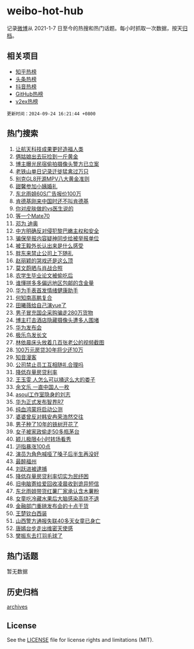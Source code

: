 # weibo-hot-hub

记录[微博](https://www.weibo.com)从 2021-1-7 日至今的热搜和热门话题。每小时抓取一次数据，按天[归档](archives)。

## 相关项目

- [知乎热榜](https://github.com/lonnyzhang423/zhihu-hot-hub)
- [头条热榜](https://github.com/lonnyzhang423/toutiao-hot-hub)
- [抖音热榜](https://github.com/lonnyzhang423/douyin-hot-hub)
- [GitHub热榜](https://github.com/lonnyzhang423/github-hot-hub)
- [v2ex热榜](https://github.com/lonnyzhang423/v2ex-hot-hub)


`更新时间：2024-09-24 16:21:44 +0800`

## 热门搜索

1. [让航天科技成果更好造福人类](https://m.weibo.cn/search?containerid=100103type%3D1%26t%3D10%26q%3D%23%E8%AE%A9%E8%88%AA%E5%A4%A9%E7%A7%91%E6%8A%80%E6%88%90%E6%9E%9C%E6%9B%B4%E5%A5%BD%E9%80%A0%E7%A6%8F%E4%BA%BA%E7%B1%BB%23&stream_entry_id=51&isnewpage=1&extparam=seat%3D1%26stream_entry_id%3D51%26c_type%3D51%26q%3D%2523%25E8%25AE%25A9%25E8%2588%25AA%25E5%25A4%25A9%25E7%25A7%2591%25E6%258A%2580%25E6%2588%2590%25E6%259E%259C%25E6%259B%25B4%25E5%25A5%25BD%25E9%2580%25A0%25E7%25A6%258F%25E4%25BA%25BA%25E7%25B1%25BB%2523%26pos%3D0%26dgr%3D0%26cate%3D10103%26filter_type%3Drealtimehot%26display_time%3D1727166103%26pre_seqid%3D172716610339601235624158)
1. [俩姑娘出去玩捡到一斤黄金](https://m.weibo.cn/search?containerid=100103type%3D1%26t%3D10%26q%3D%23%E4%BF%A9%E5%A7%91%E5%A8%98%E5%87%BA%E5%8E%BB%E7%8E%A9%E6%8D%A1%E5%88%B0%E4%B8%80%E6%96%A4%E9%BB%84%E9%87%91%23&stream_entry_id=31&isnewpage=1&extparam=seat%3D1%26stream_entry_id%3D31%26lcate%3D5001%26q%3D%2523%25E4%25BF%25A9%25E5%25A7%2591%25E5%25A8%2598%25E5%2587%25BA%25E5%258E%25BB%25E7%258E%25A9%25E6%258D%25A1%25E5%2588%25B0%25E4%25B8%2580%25E6%2596%25A4%25E9%25BB%2584%25E9%2587%2591%2523%26dgr%3D0%26c_type%3D31%26filter_type%3Drealtimehot%26realpos%3D1%26cate%3D5001%26pos%3D0%26flag%3D2%26band_rank%3D1%26display_time%3D1727166103%26pre_seqid%3D172716610339601235624158)
1. [博主曝光民宿偷拍摄像头警方已立案](https://m.weibo.cn/search?containerid=100103type%3D1%26t%3D10%26q%3D%E5%8D%9A%E4%B8%BB%E6%9B%9D%E5%85%89%E6%B0%91%E5%AE%BF%E5%81%B7%E6%8B%8D%E6%91%84%E5%83%8F%E5%A4%B4%E8%AD%A6%E6%96%B9%E5%B7%B2%E7%AB%8B%E6%A1%88&stream_entry_id=31&isnewpage=1&extparam=seat%3D1%26stream_entry_id%3D31%26lcate%3D5001%26q%3D%25E5%258D%259A%25E4%25B8%25BB%25E6%259B%259D%25E5%2585%2589%25E6%25B0%2591%25E5%25AE%25BF%25E5%2581%25B7%25E6%258B%258D%25E6%2591%2584%25E5%2583%258F%25E5%25A4%25B4%25E8%25AD%25A6%25E6%2596%25B9%25E5%25B7%25B2%25E7%25AB%258B%25E6%25A1%2588%26dgr%3D0%26c_type%3D31%26filter_type%3Drealtimehot%26realpos%3D2%26cate%3D5001%26pos%3D1%26flag%3D1%26band_rank%3D2%26display_time%3D1727166103%26pre_seqid%3D172716610339601235624158)
1. [老铁山单日记录迁徙猛禽过万只](https://m.weibo.cn/search?containerid=100103type%3D1%26t%3D10%26q%3D%23%E8%80%81%E9%93%81%E5%B1%B1%E5%8D%95%E6%97%A5%E8%AE%B0%E5%BD%95%E8%BF%81%E5%BE%99%E7%8C%9B%E7%A6%BD%E8%BF%87%E4%B8%87%E5%8F%AA%23&stream_entry_id=31&isnewpage=1&extparam=seat%3D1%26stream_entry_id%3D31%26lcate%3D5001%26q%3D%2523%25E8%2580%2581%25E9%2593%2581%25E5%25B1%25B1%25E5%258D%2595%25E6%2597%25A5%25E8%25AE%25B0%25E5%25BD%2595%25E8%25BF%2581%25E5%25BE%2599%25E7%258C%259B%25E7%25A6%25BD%25E8%25BF%2587%25E4%25B8%2587%25E5%258F%25AA%2523%26dgr%3D0%26c_type%3D31%26filter_type%3Drealtimehot%26realpos%3D3%26cate%3D5001%26pos%3D2%26flag%3D0%26band_rank%3D3%26display_time%3D1727166103%26pre_seqid%3D172716610339601235624158)
1. [别克GL8开源MPV八大黄金准则](https://m.weibo.cn/search?containerid=100103type%3D1%26t%3D10%26q%3D%23%E5%88%AB%E5%85%8BGL8%E5%BC%80%E6%BA%90MPV%E5%85%AB%E5%A4%A7%E9%BB%84%E9%87%91%E5%87%86%E5%88%99%23&stream_entry_id=31&isnewpage=1&extparam=seat%3D1%26stream_entry_id%3D31%26is_ad_pos%3D1%26lcate%3D5001%26q%3D%2523%25E5%2588%25AB%25E5%2585%258BGL8%25E5%25BC%2580%25E6%25BA%2590MPV%25E5%2585%25AB%25E5%25A4%25A7%25E9%25BB%2584%25E9%2587%2591%25E5%2587%2586%25E5%2588%2599%2523%26dgr%3D0%26c_type%3D31%26adid%3D256108%26filter_type%3Drealtimehot%26cate%3D5001%26pos%3D3%26topic_ad%3D1%26band_rank%3D4%26display_time%3D1727166103%26pre_seqid%3D172716610339601235624158)
1. [甜馨参加小姨婚礼](https://m.weibo.cn/search?containerid=100103type%3D1%26t%3D10%26q%3D%23%E7%94%9C%E9%A6%A8%E5%8F%82%E5%8A%A0%E5%B0%8F%E5%A7%A8%E5%A9%9A%E7%A4%BC%23&stream_entry_id=31&isnewpage=1&extparam=seat%3D1%26stream_entry_id%3D31%26lcate%3D5001%26q%3D%2523%25E7%2594%259C%25E9%25A6%25A8%25E5%258F%2582%25E5%258A%25A0%25E5%25B0%258F%25E5%25A7%25A8%25E5%25A9%259A%25E7%25A4%25BC%2523%26dgr%3D0%26c_type%3D31%26filter_type%3Drealtimehot%26realpos%3D4%26cate%3D5001%26pos%3D4%26flag%3D1%26band_rank%3D4%26display_time%3D1727166103%26pre_seqid%3D172716610339601235624158)
1. [东北雨姐60S广告报价100万](https://m.weibo.cn/search?containerid=100103type%3D1%26t%3D10%26q%3D%23%E4%B8%9C%E5%8C%97%E9%9B%A8%E5%A7%9060S%E5%B9%BF%E5%91%8A%E6%8A%A5%E4%BB%B7100%E4%B8%87%23&stream_entry_id=31&isnewpage=1&extparam=seat%3D1%26stream_entry_id%3D31%26lcate%3D5001%26q%3D%2523%25E4%25B8%259C%25E5%258C%2597%25E9%259B%25A8%25E5%25A7%259060S%25E5%25B9%25BF%25E5%2591%258A%25E6%258A%25A5%25E4%25BB%25B7100%25E4%25B8%2587%2523%26dgr%3D0%26c_type%3D31%26filter_type%3Drealtimehot%26realpos%3D5%26cate%3D5001%26pos%3D5%26flag%3D0%26band_rank%3D5%26display_time%3D1727166103%26pre_seqid%3D172716610339601235624158)
1. [肯德基刚来中国时还不叫肯德基](https://m.weibo.cn/search?containerid=100103type%3D1%26t%3D10%26q%3D%23%E8%82%AF%E5%BE%B7%E5%9F%BA%E5%88%9A%E6%9D%A5%E4%B8%AD%E5%9B%BD%E6%97%B6%E8%BF%98%E4%B8%8D%E5%8F%AB%E8%82%AF%E5%BE%B7%E5%9F%BA%23&stream_entry_id=31&isnewpage=1&extparam=seat%3D1%26stream_entry_id%3D31%26lcate%3D5001%26q%3D%2523%25E8%2582%25AF%25E5%25BE%25B7%25E5%259F%25BA%25E5%2588%259A%25E6%259D%25A5%25E4%25B8%25AD%25E5%259B%25BD%25E6%2597%25B6%25E8%25BF%2598%25E4%25B8%258D%25E5%258F%25AB%25E8%2582%25AF%25E5%25BE%25B7%25E5%259F%25BA%2523%26dgr%3D0%26c_type%3D31%26filter_type%3Drealtimehot%26realpos%3D6%26cate%3D5001%26pos%3D6%26flag%3D1%26band_rank%3D6%26display_time%3D1727166103%26pre_seqid%3D172716610339601235624158)
1. [你对皮肤做的vs医生说的](https://m.weibo.cn/search?containerid=100103type%3D1%26t%3D10%26q%3D%23%E4%BD%A0%E5%AF%B9%E7%9A%AE%E8%82%A4%E5%81%9A%E7%9A%84vs%E5%8C%BB%E7%94%9F%E8%AF%B4%E7%9A%84%23&stream_entry_id=31&isnewpage=1&extparam=seat%3D1%26stream_entry_id%3D31%26is_ad_pos%3D1%26lcate%3D5001%26q%3D%2523%25E4%25BD%25A0%25E5%25AF%25B9%25E7%259A%25AE%25E8%2582%25A4%25E5%2581%259A%25E7%259A%2584vs%25E5%258C%25BB%25E7%2594%259F%25E8%25AF%25B4%25E7%259A%2584%2523%26dgr%3D0%26c_type%3D31%26adid%3D256036%26filter_type%3Drealtimehot%26cate%3D5001%26pos%3D7%26topic_ad%3D1%26band_rank%3D7%26display_time%3D1727166103%26pre_seqid%3D172716610339601235624158)
1. [等一个Mate70](https://m.weibo.cn/search?containerid=100103type%3D1%26t%3D10%26q%3D%E7%AD%89%E4%B8%80%E4%B8%AAMate70&stream_entry_id=31&isnewpage=1&extparam=seat%3D1%26stream_entry_id%3D31%26lcate%3D5001%26q%3D%25E7%25AD%2589%25E4%25B8%2580%25E4%25B8%25AAMate70%26dgr%3D0%26c_type%3D31%26filter_type%3Drealtimehot%26realpos%3D7%26cate%3D5001%26pos%3D8%26flag%3D1%26band_rank%3D7%26display_time%3D1727166103%26pre_seqid%3D172716610339601235624158)
1. [邓为 迪奥](https://m.weibo.cn/search?containerid=100103type%3D1%26t%3D10%26q%3D%E9%82%93%E4%B8%BA+%E8%BF%AA%E5%A5%A5&stream_entry_id=31&isnewpage=1&extparam=seat%3D1%26stream_entry_id%3D31%26lcate%3D5001%26q%3D%25E9%2582%2593%25E4%25B8%25BA%2520%25E8%25BF%25AA%25E5%25A5%25A5%26dgr%3D0%26c_type%3D31%26filter_type%3Drealtimehot%26realpos%3D8%26cate%3D5001%26pos%3D9%26flag%3D1%26band_rank%3D8%26display_time%3D1727166103%26pre_seqid%3D172716610339601235624158)
1. [中方明确反对侵犯黎巴嫩主权和安全](https://m.weibo.cn/search?containerid=100103type%3D1%26t%3D10%26q%3D%23%E4%B8%AD%E6%96%B9%E6%98%8E%E7%A1%AE%E5%8F%8D%E5%AF%B9%E4%BE%B5%E7%8A%AF%E9%BB%8E%E5%B7%B4%E5%AB%A9%E4%B8%BB%E6%9D%83%E5%92%8C%E5%AE%89%E5%85%A8%23&stream_entry_id=31&isnewpage=1&extparam=seat%3D1%26stream_entry_id%3D31%26lcate%3D5001%26q%3D%2523%25E4%25B8%25AD%25E6%2596%25B9%25E6%2598%258E%25E7%25A1%25AE%25E5%258F%258D%25E5%25AF%25B9%25E4%25BE%25B5%25E7%258A%25AF%25E9%25BB%258E%25E5%25B7%25B4%25E5%25AB%25A9%25E4%25B8%25BB%25E6%259D%2583%25E5%2592%258C%25E5%25AE%2589%25E5%2585%25A8%2523%26dgr%3D0%26c_type%3D31%26filter_type%3Drealtimehot%26realpos%3D9%26cate%3D5001%26pos%3D10%26flag%3D1%26band_rank%3D9%26display_time%3D1727166103%26pre_seqid%3D172716610339601235624158)
1. [骗保举报内容疑神同步给被举报单位](https://m.weibo.cn/search?containerid=100103type%3D1%26t%3D10%26q%3D%23%E9%AA%97%E4%BF%9D%E4%B8%BE%E6%8A%A5%E5%86%85%E5%AE%B9%E7%96%91%E7%A5%9E%E5%90%8C%E6%AD%A5%E7%BB%99%E8%A2%AB%E4%B8%BE%E6%8A%A5%E5%8D%95%E4%BD%8D%23&stream_entry_id=31&isnewpage=1&extparam=seat%3D1%26stream_entry_id%3D31%26lcate%3D5001%26q%3D%2523%25E9%25AA%2597%25E4%25BF%259D%25E4%25B8%25BE%25E6%258A%25A5%25E5%2586%2585%25E5%25AE%25B9%25E7%2596%2591%25E7%25A5%259E%25E5%2590%258C%25E6%25AD%25A5%25E7%25BB%2599%25E8%25A2%25AB%25E4%25B8%25BE%25E6%258A%25A5%25E5%258D%2595%25E4%25BD%258D%2523%26dgr%3D0%26c_type%3D31%26filter_type%3Drealtimehot%26realpos%3D10%26cate%3D5001%26pos%3D11%26flag%3D1%26band_rank%3D10%26display_time%3D1727166103%26pre_seqid%3D172716610339601235624158)
1. [被王毅外长认出来是什么感受](https://m.weibo.cn/search?containerid=100103type%3D1%26t%3D10%26q%3D%23%E8%A2%AB%E7%8E%8B%E6%AF%85%E5%A4%96%E9%95%BF%E8%AE%A4%E5%87%BA%E6%9D%A5%E6%98%AF%E4%BB%80%E4%B9%88%E6%84%9F%E5%8F%97%23&stream_entry_id=31&isnewpage=1&extparam=seat%3D1%26stream_entry_id%3D31%26lcate%3D5001%26q%3D%2523%25E8%25A2%25AB%25E7%258E%258B%25E6%25AF%2585%25E5%25A4%2596%25E9%2595%25BF%25E8%25AE%25A4%25E5%2587%25BA%25E6%259D%25A5%25E6%2598%25AF%25E4%25BB%2580%25E4%25B9%2588%25E6%2584%259F%25E5%258F%2597%2523%26dgr%3D0%26c_type%3D31%26filter_type%3Drealtimehot%26realpos%3D11%26cate%3D5001%26pos%3D12%26flag%3D1%26band_rank%3D11%26display_time%3D1727166103%26pre_seqid%3D172716610339601235624158)
1. [胖东来禁止公司上下随礼](https://m.weibo.cn/search?containerid=100103type%3D1%26t%3D10%26q%3D%23%E8%83%96%E4%B8%9C%E6%9D%A5%E7%A6%81%E6%AD%A2%E5%85%AC%E5%8F%B8%E4%B8%8A%E4%B8%8B%E9%9A%8F%E7%A4%BC%23&stream_entry_id=31&isnewpage=1&extparam=seat%3D1%26stream_entry_id%3D31%26lcate%3D5001%26q%3D%2523%25E8%2583%2596%25E4%25B8%259C%25E6%259D%25A5%25E7%25A6%2581%25E6%25AD%25A2%25E5%2585%25AC%25E5%258F%25B8%25E4%25B8%258A%25E4%25B8%258B%25E9%259A%258F%25E7%25A4%25BC%2523%26dgr%3D0%26c_type%3D31%26filter_type%3Drealtimehot%26realpos%3D12%26cate%3D5001%26pos%3D13%26flag%3D2%26band_rank%3D12%26display_time%3D1727166103%26pre_seqid%3D172716610339601235624158)
1. [赵丽颖的哭戏还是这么顶](https://m.weibo.cn/search?containerid=100103type%3D1%26t%3D10%26q%3D%E8%B5%B5%E4%B8%BD%E9%A2%96%E7%9A%84%E5%93%AD%E6%88%8F%E8%BF%98%E6%98%AF%E8%BF%99%E4%B9%88%E9%A1%B6&stream_entry_id=31&isnewpage=1&extparam=seat%3D1%26stream_entry_id%3D31%26lcate%3D5001%26q%3D%25E8%25B5%25B5%25E4%25B8%25BD%25E9%25A2%2596%25E7%259A%2584%25E5%2593%25AD%25E6%2588%258F%25E8%25BF%2598%25E6%2598%25AF%25E8%25BF%2599%25E4%25B9%2588%25E9%25A1%25B6%26dgr%3D0%26c_type%3D31%26filter_type%3Drealtimehot%26realpos%3D13%26cate%3D5001%26pos%3D14%26flag%3D1%26band_rank%3D13%26display_time%3D1727166103%26pre_seqid%3D172716610339601235624158)
1. [莫文蔚晒与肖战合照](https://m.weibo.cn/search?containerid=100103type%3D1%26t%3D10%26q%3D%23%E8%8E%AB%E6%96%87%E8%94%9A%E6%99%92%E4%B8%8E%E8%82%96%E6%88%98%E5%90%88%E7%85%A7%23&stream_entry_id=31&isnewpage=1&extparam=seat%3D1%26stream_entry_id%3D31%26lcate%3D5001%26q%3D%2523%25E8%258E%25AB%25E6%2596%2587%25E8%2594%259A%25E6%2599%2592%25E4%25B8%258E%25E8%2582%2596%25E6%2588%2598%25E5%2590%2588%25E7%2585%25A7%2523%26dgr%3D0%26c_type%3D31%26filter_type%3Drealtimehot%26realpos%3D14%26cate%3D5001%26pos%3D15%26flag%3D0%26band_rank%3D14%26display_time%3D1727166103%26pre_seqid%3D172716610339601235624158)
1. [农学生毕业论文被偷吃后](https://m.weibo.cn/search?containerid=100103type%3D1%26t%3D10%26q%3D%23%E5%86%9C%E5%AD%A6%E7%94%9F%E6%AF%95%E4%B8%9A%E8%AE%BA%E6%96%87%E8%A2%AB%E5%81%B7%E5%90%83%E5%90%8E%23&stream_entry_id=31&isnewpage=1&extparam=seat%3D1%26stream_entry_id%3D31%26lcate%3D5001%26q%3D%2523%25E5%2586%259C%25E5%25AD%25A6%25E7%2594%259F%25E6%25AF%2595%25E4%25B8%259A%25E8%25AE%25BA%25E6%2596%2587%25E8%25A2%25AB%25E5%2581%25B7%25E5%2590%2583%25E5%2590%258E%2523%26dgr%3D0%26c_type%3D31%26filter_type%3Drealtimehot%26realpos%3D15%26cate%3D5001%26pos%3D16%26flag%3D1%26band_rank%3D15%26display_time%3D1727166103%26pre_seqid%3D172716610339601235624158)
1. [谁懂拼多多偏远地区包邮的含金量](https://m.weibo.cn/search?containerid=100103type%3D1%26t%3D10%26q%3D%23%E8%B0%81%E6%87%82%E6%8B%BC%E5%A4%9A%E5%A4%9A%E5%81%8F%E8%BF%9C%E5%9C%B0%E5%8C%BA%E5%8C%85%E9%82%AE%E7%9A%84%E5%90%AB%E9%87%91%E9%87%8F%23&stream_entry_id=31&isnewpage=1&extparam=seat%3D1%26stream_entry_id%3D31%26lcate%3D5001%26filter_type%3Drealtimehot%26q%3D%2523%25E8%25B0%2581%25E6%2587%2582%25E6%258B%25BC%25E5%25A4%259A%25E5%25A4%259A%25E5%2581%258F%25E8%25BF%259C%25E5%259C%25B0%25E5%258C%25BA%25E5%258C%2585%25E9%2582%25AE%25E7%259A%2584%25E5%2590%25AB%25E9%2587%2591%25E9%2587%258F%2523%26dgr%3D0%26c_type%3D31%26adid%3D256267%26realpos%3D16%26cate%3D5001%26pos%3D17%26flag%3D0%26band_rank%3D16%26display_time%3D1727166103%26pre_seqid%3D172716610339601235624158)
1. [华为手表首发情绪健康助手](https://m.weibo.cn/search?containerid=100103type%3D1%26t%3D10%26q%3D%23%E5%8D%8E%E4%B8%BA%E6%89%8B%E8%A1%A8%E9%A6%96%E5%8F%91%E6%83%85%E7%BB%AA%E5%81%A5%E5%BA%B7%E5%8A%A9%E6%89%8B%23&stream_entry_id=31&isnewpage=1&extparam=seat%3D1%26stream_entry_id%3D31%26lcate%3D5001%26filter_type%3Drealtimehot%26q%3D%2523%25E5%258D%258E%25E4%25B8%25BA%25E6%2589%258B%25E8%25A1%25A8%25E9%25A6%2596%25E5%258F%2591%25E6%2583%2585%25E7%25BB%25AA%25E5%2581%25A5%25E5%25BA%25B7%25E5%258A%25A9%25E6%2589%258B%2523%26dgr%3D0%26c_type%3D31%26adid%3D256305%26realpos%3D17%26cate%3D5001%26pos%3D18%26flag%3D0%26band_rank%3D17%26display_time%3D1727166103%26pre_seqid%3D172716610339601235624158)
1. [何知南高鹏复合](https://m.weibo.cn/search?containerid=100103type%3D1%26t%3D10%26q%3D%E4%BD%95%E7%9F%A5%E5%8D%97%E9%AB%98%E9%B9%8F%E5%A4%8D%E5%90%88&stream_entry_id=31&isnewpage=1&extparam=seat%3D1%26stream_entry_id%3D31%26lcate%3D5001%26q%3D%25E4%25BD%2595%25E7%259F%25A5%25E5%258D%2597%25E9%25AB%2598%25E9%25B9%258F%25E5%25A4%258D%25E5%2590%2588%26dgr%3D0%26c_type%3D31%26filter_type%3Drealtimehot%26realpos%3D18%26cate%3D5001%26pos%3D19%26flag%3D0%26band_rank%3D18%26display_time%3D1727166103%26pre_seqid%3D172716610339601235624158)
1. [田曦薇给自己演yue了](https://m.weibo.cn/search?containerid=100103type%3D1%26t%3D10%26q%3D%E7%94%B0%E6%9B%A6%E8%96%87%E7%BB%99%E8%87%AA%E5%B7%B1%E6%BC%94yue%E4%BA%86&stream_entry_id=31&isnewpage=1&extparam=seat%3D1%26stream_entry_id%3D31%26lcate%3D5001%26q%3D%25E7%2594%25B0%25E6%259B%25A6%25E8%2596%2587%25E7%25BB%2599%25E8%2587%25AA%25E5%25B7%25B1%25E6%25BC%2594yue%25E4%25BA%2586%26dgr%3D0%26c_type%3D31%26filter_type%3Drealtimehot%26realpos%3D19%26cate%3D5001%26pos%3D20%26flag%3D1%26band_rank%3D19%26display_time%3D1727166103%26pre_seqid%3D172716610339601235624158)
1. [男子冒充国企采购骗走280万货物](https://m.weibo.cn/search?containerid=100103type%3D1%26t%3D10%26q%3D%23%E7%94%B7%E5%AD%90%E5%86%92%E5%85%85%E5%9B%BD%E4%BC%81%E9%87%87%E8%B4%AD%E9%AA%97%E8%B5%B0280%E4%B8%87%E8%B4%A7%E7%89%A9%23&stream_entry_id=31&isnewpage=1&extparam=seat%3D1%26stream_entry_id%3D31%26lcate%3D5001%26q%3D%2523%25E7%2594%25B7%25E5%25AD%2590%25E5%2586%2592%25E5%2585%2585%25E5%259B%25BD%25E4%25BC%2581%25E9%2587%2587%25E8%25B4%25AD%25E9%25AA%2597%25E8%25B5%25B0280%25E4%25B8%2587%25E8%25B4%25A7%25E7%2589%25A9%2523%26dgr%3D0%26c_type%3D31%26filter_type%3Drealtimehot%26realpos%3D20%26cate%3D5001%26pos%3D21%26flag%3D1%26band_rank%3D20%26display_time%3D1727166103%26pre_seqid%3D172716610339601235624158)
1. [博主打击酒店隐藏摄像头遭多人围堵](https://m.weibo.cn/search?containerid=100103type%3D1%26t%3D10%26q%3D%23%E5%8D%9A%E4%B8%BB%E6%89%93%E5%87%BB%E9%85%92%E5%BA%97%E9%9A%90%E8%97%8F%E6%91%84%E5%83%8F%E5%A4%B4%E9%81%AD%E5%A4%9A%E4%BA%BA%E5%9B%B4%E5%A0%B5%23&stream_entry_id=31&isnewpage=1&extparam=seat%3D1%26stream_entry_id%3D31%26lcate%3D5001%26q%3D%2523%25E5%258D%259A%25E4%25B8%25BB%25E6%2589%2593%25E5%2587%25BB%25E9%2585%2592%25E5%25BA%2597%25E9%259A%2590%25E8%2597%258F%25E6%2591%2584%25E5%2583%258F%25E5%25A4%25B4%25E9%2581%25AD%25E5%25A4%259A%25E4%25BA%25BA%25E5%259B%25B4%25E5%25A0%25B5%2523%26dgr%3D0%26c_type%3D31%26filter_type%3Drealtimehot%26realpos%3D21%26cate%3D5001%26pos%3D22%26flag%3D0%26band_rank%3D21%26display_time%3D1727166103%26pre_seqid%3D172716610339601235624158)
1. [华为发布会](https://m.weibo.cn/search?containerid=100103type%3D1%26t%3D10%26q%3D%23%E5%8D%8E%E4%B8%BA%E5%8F%91%E5%B8%83%E4%BC%9A%23&stream_entry_id=31&isnewpage=1&extparam=seat%3D1%26stream_entry_id%3D31%26lcate%3D5001%26q%3D%2523%25E5%258D%258E%25E4%25B8%25BA%25E5%258F%2591%25E5%25B8%2583%25E4%25BC%259A%2523%26dgr%3D0%26c_type%3D31%26filter_type%3Drealtimehot%26realpos%3D22%26cate%3D5001%26pos%3D23%26flag%3D0%26band_rank%3D22%26display_time%3D1727166103%26pre_seqid%3D172716610339601235624158)
1. [极乐鸟发长文](https://m.weibo.cn/search?containerid=100103type%3D1%26t%3D10%26q%3D%E6%9E%81%E4%B9%90%E9%B8%9F%E5%8F%91%E9%95%BF%E6%96%87&stream_entry_id=31&isnewpage=1&extparam=seat%3D1%26stream_entry_id%3D31%26lcate%3D5001%26q%3D%25E6%259E%2581%25E4%25B9%2590%25E9%25B8%259F%25E5%258F%2591%25E9%2595%25BF%25E6%2596%2587%26dgr%3D0%26c_type%3D31%26filter_type%3Drealtimehot%26realpos%3D23%26cate%3D5001%26pos%3D24%26flag%3D0%26band_rank%3D23%26display_time%3D1727166103%26pre_seqid%3D172716610339601235624158)
1. [林依晨床头放着几百张老公的视频截图](https://m.weibo.cn/search?containerid=100103type%3D1%26t%3D10%26q%3D%E6%9E%97%E4%BE%9D%E6%99%A8%E5%BA%8A%E5%A4%B4%E6%94%BE%E7%9D%80%E5%87%A0%E7%99%BE%E5%BC%A0%E8%80%81%E5%85%AC%E7%9A%84%E8%A7%86%E9%A2%91%E6%88%AA%E5%9B%BE&stream_entry_id=31&isnewpage=1&extparam=seat%3D1%26stream_entry_id%3D31%26lcate%3D5001%26q%3D%25E6%259E%2597%25E4%25BE%259D%25E6%2599%25A8%25E5%25BA%258A%25E5%25A4%25B4%25E6%2594%25BE%25E7%259D%2580%25E5%2587%25A0%25E7%2599%25BE%25E5%25BC%25A0%25E8%2580%2581%25E5%2585%25AC%25E7%259A%2584%25E8%25A7%2586%25E9%25A2%2591%25E6%2588%25AA%25E5%259B%25BE%26dgr%3D0%26c_type%3D31%26filter_type%3Drealtimehot%26realpos%3D24%26cate%3D5001%26pos%3D25%26flag%3D0%26band_rank%3D24%26display_time%3D1727166103%26pre_seqid%3D172716610339601235624158)
1. [100万元房贷30年将少还10万](https://m.weibo.cn/search?containerid=100103type%3D1%26t%3D10%26q%3D%23100%E4%B8%87%E5%85%83%E6%88%BF%E8%B4%B730%E5%B9%B4%E5%B0%86%E5%B0%91%E8%BF%9810%E4%B8%87%23&stream_entry_id=31&isnewpage=1&extparam=seat%3D1%26stream_entry_id%3D31%26lcate%3D5001%26q%3D%2523100%25E4%25B8%2587%25E5%2585%2583%25E6%2588%25BF%25E8%25B4%25B730%25E5%25B9%25B4%25E5%25B0%2586%25E5%25B0%2591%25E8%25BF%259810%25E4%25B8%2587%2523%26dgr%3D0%26c_type%3D31%26filter_type%3Drealtimehot%26realpos%3D25%26cate%3D5001%26pos%3D26%26flag%3D0%26band_rank%3D25%26display_time%3D1727166103%26pre_seqid%3D172716610339601235624158)
1. [知音漫客](https://m.weibo.cn/search?containerid=100103type%3D1%26t%3D10%26q%3D%E7%9F%A5%E9%9F%B3%E6%BC%AB%E5%AE%A2&stream_entry_id=31&isnewpage=1&extparam=seat%3D1%26stream_entry_id%3D31%26lcate%3D5001%26q%3D%25E7%259F%25A5%25E9%259F%25B3%25E6%25BC%25AB%25E5%25AE%25A2%26dgr%3D0%26c_type%3D31%26filter_type%3Drealtimehot%26realpos%3D26%26cate%3D5001%26pos%3D27%26flag%3D0%26band_rank%3D26%26display_time%3D1727166103%26pre_seqid%3D172716610339601235624158)
1. [公司禁止员工互相随礼合理吗](https://m.weibo.cn/search?containerid=100103type%3D1%26t%3D10%26q%3D%23%E5%85%AC%E5%8F%B8%E7%A6%81%E6%AD%A2%E5%91%98%E5%B7%A5%E4%BA%92%E7%9B%B8%E9%9A%8F%E7%A4%BC%E5%90%88%E7%90%86%E5%90%97%23&stream_entry_id=31&isnewpage=1&extparam=seat%3D1%26stream_entry_id%3D31%26lcate%3D5001%26q%3D%2523%25E5%2585%25AC%25E5%258F%25B8%25E7%25A6%2581%25E6%25AD%25A2%25E5%2591%2598%25E5%25B7%25A5%25E4%25BA%2592%25E7%259B%25B8%25E9%259A%258F%25E7%25A4%25BC%25E5%2590%2588%25E7%2590%2586%25E5%2590%2597%2523%26dgr%3D0%26c_type%3D31%26filter_type%3Drealtimehot%26realpos%3D27%26cate%3D5001%26pos%3D28%26flag%3D1%26band_rank%3D27%26display_time%3D1727166103%26pre_seqid%3D172716610339601235624158)
1. [降低存量房贷利率](https://m.weibo.cn/search?containerid=100103type%3D1%26t%3D10%26q%3D%23%E9%99%8D%E4%BD%8E%E5%AD%98%E9%87%8F%E6%88%BF%E8%B4%B7%E5%88%A9%E7%8E%87%23&stream_entry_id=31&isnewpage=1&extparam=seat%3D1%26stream_entry_id%3D31%26lcate%3D5001%26q%3D%2523%25E9%2599%258D%25E4%25BD%258E%25E5%25AD%2598%25E9%2587%258F%25E6%2588%25BF%25E8%25B4%25B7%25E5%2588%25A9%25E7%258E%2587%2523%26dgr%3D0%26c_type%3D31%26filter_type%3Drealtimehot%26realpos%3D28%26cate%3D5001%26pos%3D29%26flag%3D0%26band_rank%3D28%26display_time%3D1727166103%26pre_seqid%3D172716610339601235624158)
1. [王玉雯 人怎么可以捅这么大的娄子](https://m.weibo.cn/search?containerid=100103type%3D1%26t%3D10%26q%3D%E7%8E%8B%E7%8E%89%E9%9B%AF+%E4%BA%BA%E6%80%8E%E4%B9%88%E5%8F%AF%E4%BB%A5%E6%8D%85%E8%BF%99%E4%B9%88%E5%A4%A7%E7%9A%84%E5%A8%84%E5%AD%90&stream_entry_id=31&isnewpage=1&extparam=seat%3D1%26stream_entry_id%3D31%26lcate%3D5001%26q%3D%25E7%258E%258B%25E7%258E%2589%25E9%259B%25AF%2520%25E4%25BA%25BA%25E6%2580%258E%25E4%25B9%2588%25E5%258F%25AF%25E4%25BB%25A5%25E6%258D%2585%25E8%25BF%2599%25E4%25B9%2588%25E5%25A4%25A7%25E7%259A%2584%25E5%25A8%2584%25E5%25AD%2590%26dgr%3D0%26c_type%3D31%26filter_type%3Drealtimehot%26realpos%3D29%26cate%3D5001%26pos%3D30%26flag%3D1%26band_rank%3D29%26display_time%3D1727166103%26pre_seqid%3D172716610339601235624158)
1. [余文乐 一直中国人一枚](https://m.weibo.cn/search?containerid=100103type%3D1%26t%3D10%26q%3D%E4%BD%99%E6%96%87%E4%B9%90+%E4%B8%80%E7%9B%B4%E4%B8%AD%E5%9B%BD%E4%BA%BA%E4%B8%80%E6%9E%9A&stream_entry_id=31&isnewpage=1&extparam=seat%3D1%26stream_entry_id%3D31%26lcate%3D5001%26q%3D%25E4%25BD%2599%25E6%2596%2587%25E4%25B9%2590%2520%25E4%25B8%2580%25E7%259B%25B4%25E4%25B8%25AD%25E5%259B%25BD%25E4%25BA%25BA%25E4%25B8%2580%25E6%259E%259A%26dgr%3D0%26c_type%3D31%26filter_type%3Drealtimehot%26realpos%3D30%26cate%3D5001%26pos%3D31%26flag%3D1%26band_rank%3D30%26display_time%3D1727166103%26pre_seqid%3D172716610339601235624158)
1. [asoul工作室隐身的刘志](https://m.weibo.cn/search?containerid=100103type%3D1%26t%3D10%26q%3Dasoul%E5%B7%A5%E4%BD%9C%E5%AE%A4%E9%9A%90%E8%BA%AB%E7%9A%84%E5%88%98%E5%BF%97&stream_entry_id=31&isnewpage=1&extparam=seat%3D1%26stream_entry_id%3D31%26lcate%3D5001%26q%3Dasoul%25E5%25B7%25A5%25E4%25BD%259C%25E5%25AE%25A4%25E9%259A%2590%25E8%25BA%25AB%25E7%259A%2584%25E5%2588%2598%25E5%25BF%2597%26dgr%3D0%26c_type%3D31%26filter_type%3Drealtimehot%26realpos%3D31%26cate%3D5001%26pos%3D32%26flag%3D1%26band_rank%3D31%26display_time%3D1727166103%26pre_seqid%3D172716610339601235624158)
1. [华为正式发布智界R7](https://m.weibo.cn/search?containerid=100103type%3D1%26t%3D10%26q%3D%23%E5%8D%8E%E4%B8%BA%E6%AD%A3%E5%BC%8F%E5%8F%91%E5%B8%83%E6%99%BA%E7%95%8CR7%23&stream_entry_id=31&isnewpage=1&extparam=seat%3D1%26stream_entry_id%3D31%26lcate%3D5001%26q%3D%2523%25E5%258D%258E%25E4%25B8%25BA%25E6%25AD%25A3%25E5%25BC%258F%25E5%258F%2591%25E5%25B8%2583%25E6%2599%25BA%25E7%2595%258CR7%2523%26dgr%3D0%26c_type%3D31%26filter_type%3Drealtimehot%26realpos%3D32%26cate%3D5001%26pos%3D33%26flag%3D1%26band_rank%3D32%26display_time%3D1727166103%26pre_seqid%3D172716610339601235624158)
1. [纯血鸿蒙将启动公测](https://m.weibo.cn/search?containerid=100103type%3D1%26t%3D10%26q%3D%23%E7%BA%AF%E8%A1%80%E9%B8%BF%E8%92%99%E5%B0%86%E5%90%AF%E5%8A%A8%E5%85%AC%E6%B5%8B%23&stream_entry_id=31&isnewpage=1&extparam=seat%3D1%26stream_entry_id%3D31%26lcate%3D5001%26q%3D%2523%25E7%25BA%25AF%25E8%25A1%2580%25E9%25B8%25BF%25E8%2592%2599%25E5%25B0%2586%25E5%2590%25AF%25E5%258A%25A8%25E5%2585%25AC%25E6%25B5%258B%2523%26dgr%3D0%26c_type%3D31%26filter_type%3Drealtimehot%26realpos%3D33%26cate%3D5001%26pos%3D34%26flag%3D1%26band_rank%3D33%26display_time%3D1727166103%26pre_seqid%3D172716610339601235624158)
1. [婆婆曾反对韩安冉荣浩然交往](https://m.weibo.cn/search?containerid=100103type%3D1%26t%3D10%26q%3D%23%E5%A9%86%E5%A9%86%E6%9B%BE%E5%8F%8D%E5%AF%B9%E9%9F%A9%E5%AE%89%E5%86%89%E8%8D%A3%E6%B5%A9%E7%84%B6%E4%BA%A4%E5%BE%80%23&stream_entry_id=31&isnewpage=1&extparam=seat%3D1%26stream_entry_id%3D31%26lcate%3D5001%26q%3D%2523%25E5%25A9%2586%25E5%25A9%2586%25E6%259B%25BE%25E5%258F%258D%25E5%25AF%25B9%25E9%259F%25A9%25E5%25AE%2589%25E5%2586%2589%25E8%258D%25A3%25E6%25B5%25A9%25E7%2584%25B6%25E4%25BA%25A4%25E5%25BE%2580%2523%26dgr%3D0%26c_type%3D31%26filter_type%3Drealtimehot%26realpos%3D34%26cate%3D5001%26pos%3D35%26flag%3D1%26band_rank%3D34%26display_time%3D1727166103%26pre_seqid%3D172716610339601235624158)
1. [男子种了10年的铁树开花了](https://m.weibo.cn/search?containerid=100103type%3D1%26t%3D10%26q%3D%23%E7%94%B7%E5%AD%90%E7%A7%8D%E4%BA%8610%E5%B9%B4%E7%9A%84%E9%93%81%E6%A0%91%E5%BC%80%E8%8A%B1%E4%BA%86%23&stream_entry_id=31&isnewpage=1&extparam=seat%3D1%26stream_entry_id%3D31%26lcate%3D5001%26q%3D%2523%25E7%2594%25B7%25E5%25AD%2590%25E7%25A7%258D%25E4%25BA%258610%25E5%25B9%25B4%25E7%259A%2584%25E9%2593%2581%25E6%25A0%2591%25E5%25BC%2580%25E8%258A%25B1%25E4%25BA%2586%2523%26dgr%3D0%26c_type%3D31%26filter_type%3Drealtimehot%26realpos%3D35%26cate%3D5001%26pos%3D36%26flag%3D1%26band_rank%3D35%26display_time%3D1727166103%26pre_seqid%3D172716610339601235624158)
1. [女子被家政偷走50多瓶茅台](https://m.weibo.cn/search?containerid=100103type%3D1%26t%3D10%26q%3D%23%E5%A5%B3%E5%AD%90%E8%A2%AB%E5%AE%B6%E6%94%BF%E5%81%B7%E8%B5%B050%E5%A4%9A%E7%93%B6%E8%8C%85%E5%8F%B0%23&stream_entry_id=31&isnewpage=1&extparam=seat%3D1%26stream_entry_id%3D31%26lcate%3D5001%26q%3D%2523%25E5%25A5%25B3%25E5%25AD%2590%25E8%25A2%25AB%25E5%25AE%25B6%25E6%2594%25BF%25E5%2581%25B7%25E8%25B5%25B050%25E5%25A4%259A%25E7%2593%25B6%25E8%258C%2585%25E5%258F%25B0%2523%26dgr%3D0%26c_type%3D31%26filter_type%3Drealtimehot%26realpos%3D36%26cate%3D5001%26pos%3D37%26flag%3D0%26band_rank%3D36%26display_time%3D1727166103%26pre_seqid%3D172716610339601235624158)
1. [颖儿极限4小时转场看秀](https://m.weibo.cn/search?containerid=100103type%3D1%26t%3D10%26q%3D%23%E9%A2%96%E5%84%BF%E6%9E%81%E9%99%904%E5%B0%8F%E6%97%B6%E8%BD%AC%E5%9C%BA%E7%9C%8B%E7%A7%80%23&stream_entry_id=31&isnewpage=1&extparam=seat%3D1%26stream_entry_id%3D31%26lcate%3D5001%26q%3D%2523%25E9%25A2%2596%25E5%2584%25BF%25E6%259E%2581%25E9%2599%25904%25E5%25B0%258F%25E6%2597%25B6%25E8%25BD%25AC%25E5%259C%25BA%25E7%259C%258B%25E7%25A7%2580%2523%26dgr%3D0%26c_type%3D31%26filter_type%3Drealtimehot%26realpos%3D37%26cate%3D5001%26pos%3D38%26flag%3D1%26band_rank%3D37%26display_time%3D1727166103%26pre_seqid%3D172716610339601235624158)
1. [沪指暴涨100点](https://m.weibo.cn/search?containerid=100103type%3D1%26t%3D10%26q%3D%23%E6%B2%AA%E6%8C%87%E6%9A%B4%E6%B6%A8100%E7%82%B9%23&stream_entry_id=31&isnewpage=1&extparam=seat%3D1%26stream_entry_id%3D31%26lcate%3D5001%26q%3D%2523%25E6%25B2%25AA%25E6%258C%2587%25E6%259A%25B4%25E6%25B6%25A8100%25E7%2582%25B9%2523%26dgr%3D0%26c_type%3D31%26filter_type%3Drealtimehot%26realpos%3D38%26cate%3D5001%26pos%3D39%26flag%3D1%26band_rank%3D38%26display_time%3D1727166103%26pre_seqid%3D172716610339601235624158)
1. [演员为角色喊哑了嗓子后半生再没好](https://m.weibo.cn/search?containerid=100103type%3D1%26t%3D10%26q%3D%23%E6%BC%94%E5%91%98%E4%B8%BA%E8%A7%92%E8%89%B2%E5%96%8A%E5%93%91%E4%BA%86%E5%97%93%E5%AD%90%E5%90%8E%E5%8D%8A%E7%94%9F%E5%86%8D%E6%B2%A1%E5%A5%BD%23&stream_entry_id=31&isnewpage=1&extparam=seat%3D1%26stream_entry_id%3D31%26lcate%3D5001%26q%3D%2523%25E6%25BC%2594%25E5%2591%2598%25E4%25B8%25BA%25E8%25A7%2592%25E8%2589%25B2%25E5%2596%258A%25E5%2593%2591%25E4%25BA%2586%25E5%2597%2593%25E5%25AD%2590%25E5%2590%258E%25E5%258D%258A%25E7%2594%259F%25E5%2586%258D%25E6%25B2%25A1%25E5%25A5%25BD%2523%26dgr%3D0%26c_type%3D31%26filter_type%3Drealtimehot%26realpos%3D39%26cate%3D5001%26pos%3D40%26flag%3D1%26band_rank%3D39%26display_time%3D1727166103%26pre_seqid%3D172716610339601235624158)
1. [最醉福州](https://m.weibo.cn/search?containerid=100103type%3D1%26t%3D10%26q%3D%23%E6%9C%80%E9%86%89%E7%A6%8F%E5%B7%9E%23&stream_entry_id=31&isnewpage=1&extparam=seat%3D1%26stream_entry_id%3D31%26lcate%3D5001%26filter_type%3Drealtimehot%26q%3D%2523%25E6%259C%2580%25E9%2586%2589%25E7%25A6%258F%25E5%25B7%259E%2523%26dgr%3D0%26c_type%3D31%26adid%3D256473%26realpos%3D40%26cate%3D5001%26pos%3D41%26flag%3D0%26band_rank%3D40%26display_time%3D1727166103%26pre_seqid%3D172716610339601235624158)
1. [刘跃进被逮捕](https://m.weibo.cn/search?containerid=100103type%3D1%26t%3D10%26q%3D%23%E5%88%98%E8%B7%83%E8%BF%9B%E8%A2%AB%E9%80%AE%E6%8D%95%23&stream_entry_id=31&isnewpage=1&extparam=seat%3D1%26stream_entry_id%3D31%26lcate%3D5001%26q%3D%2523%25E5%2588%2598%25E8%25B7%2583%25E8%25BF%259B%25E8%25A2%25AB%25E9%2580%25AE%25E6%258D%2595%2523%26dgr%3D0%26c_type%3D31%26filter_type%3Drealtimehot%26realpos%3D41%26cate%3D5001%26pos%3D42%26flag%3D1%26band_rank%3D41%26display_time%3D1727166103%26pre_seqid%3D172716610339601235624158)
1. [降低存量房贷利率切实为民纾困](https://m.weibo.cn/search?containerid=100103type%3D1%26t%3D10%26q%3D%23%E9%99%8D%E4%BD%8E%E5%AD%98%E9%87%8F%E6%88%BF%E8%B4%B7%E5%88%A9%E7%8E%87%E5%88%87%E5%AE%9E%E4%B8%BA%E6%B0%91%E7%BA%BE%E5%9B%B0%23&stream_entry_id=31&isnewpage=1&extparam=seat%3D1%26stream_entry_id%3D31%26lcate%3D5001%26q%3D%2523%25E9%2599%258D%25E4%25BD%258E%25E5%25AD%2598%25E9%2587%258F%25E6%2588%25BF%25E8%25B4%25B7%25E5%2588%25A9%25E7%258E%2587%25E5%2588%2587%25E5%25AE%259E%25E4%25B8%25BA%25E6%25B0%2591%25E7%25BA%25BE%25E5%259B%25B0%2523%26dgr%3D0%26c_type%3D31%26filter_type%3Drealtimehot%26realpos%3D42%26cate%3D5001%26pos%3D43%26flag%3D0%26band_rank%3D42%26display_time%3D1727166103%26pre_seqid%3D172716610339601235624158)
1. [旧电脑寄给爱回收凌晨收到诡异短信](https://m.weibo.cn/search?containerid=100103type%3D1%26t%3D10%26q%3D%23%E6%97%A7%E7%94%B5%E8%84%91%E5%AF%84%E7%BB%99%E7%88%B1%E5%9B%9E%E6%94%B6%E5%87%8C%E6%99%A8%E6%94%B6%E5%88%B0%E8%AF%A1%E5%BC%82%E7%9F%AD%E4%BF%A1%23&stream_entry_id=31&isnewpage=1&extparam=seat%3D1%26stream_entry_id%3D31%26lcate%3D5001%26q%3D%2523%25E6%2597%25A7%25E7%2594%25B5%25E8%2584%2591%25E5%25AF%2584%25E7%25BB%2599%25E7%2588%25B1%25E5%259B%259E%25E6%2594%25B6%25E5%2587%258C%25E6%2599%25A8%25E6%2594%25B6%25E5%2588%25B0%25E8%25AF%25A1%25E5%25BC%2582%25E7%259F%25AD%25E4%25BF%25A1%2523%26dgr%3D0%26c_type%3D31%26filter_type%3Drealtimehot%26realpos%3D43%26cate%3D5001%26pos%3D44%26flag%3D1%26band_rank%3D43%26display_time%3D1727166103%26pre_seqid%3D172716610339601235624158)
1. [东北雨姐带货红薯厂家承认含木薯粉](https://m.weibo.cn/search?containerid=100103type%3D1%26t%3D10%26q%3D%23%E4%B8%9C%E5%8C%97%E9%9B%A8%E5%A7%90%E5%B8%A6%E8%B4%A7%E7%BA%A2%E8%96%AF%E5%8E%82%E5%AE%B6%E6%89%BF%E8%AE%A4%E5%90%AB%E6%9C%A8%E8%96%AF%E7%B2%89%23&stream_entry_id=31&isnewpage=1&extparam=seat%3D1%26stream_entry_id%3D31%26lcate%3D5001%26q%3D%2523%25E4%25B8%259C%25E5%258C%2597%25E9%259B%25A8%25E5%25A7%2590%25E5%25B8%25A6%25E8%25B4%25A7%25E7%25BA%25A2%25E8%2596%25AF%25E5%258E%2582%25E5%25AE%25B6%25E6%2589%25BF%25E8%25AE%25A4%25E5%2590%25AB%25E6%259C%25A8%25E8%2596%25AF%25E7%25B2%2589%2523%26dgr%3D0%26c_type%3D31%26filter_type%3Drealtimehot%26realpos%3D44%26cate%3D5001%26pos%3D45%26flag%3D0%26band_rank%3D44%26display_time%3D1727166103%26pre_seqid%3D172716610339601235624158)
1. [女童吃冷藏水果后大脑感染高烧不退](https://m.weibo.cn/search?containerid=100103type%3D1%26t%3D10%26q%3D%23%E5%A5%B3%E7%AB%A5%E5%90%83%E5%86%B7%E8%97%8F%E6%B0%B4%E6%9E%9C%E5%90%8E%E5%A4%A7%E8%84%91%E6%84%9F%E6%9F%93%E9%AB%98%E7%83%A7%E4%B8%8D%E9%80%80%23&stream_entry_id=31&isnewpage=1&extparam=seat%3D1%26stream_entry_id%3D31%26lcate%3D5001%26q%3D%2523%25E5%25A5%25B3%25E7%25AB%25A5%25E5%2590%2583%25E5%2586%25B7%25E8%2597%258F%25E6%25B0%25B4%25E6%259E%259C%25E5%2590%258E%25E5%25A4%25A7%25E8%2584%2591%25E6%2584%259F%25E6%259F%2593%25E9%25AB%2598%25E7%2583%25A7%25E4%25B8%258D%25E9%2580%2580%2523%26dgr%3D0%26c_type%3D31%26filter_type%3Drealtimehot%26realpos%3D45%26cate%3D5001%26pos%3D46%26flag%3D0%26band_rank%3D45%26display_time%3D1727166103%26pre_seqid%3D172716610339601235624158)
1. [金融部门重磅发布会的十点干货](https://m.weibo.cn/search?containerid=100103type%3D1%26t%3D10%26q%3D%23%E9%87%91%E8%9E%8D%E9%83%A8%E9%97%A8%E9%87%8D%E7%A3%85%E5%8F%91%E5%B8%83%E4%BC%9A%E7%9A%84%E5%8D%81%E7%82%B9%E5%B9%B2%E8%B4%A7%23&stream_entry_id=31&isnewpage=1&extparam=seat%3D1%26stream_entry_id%3D31%26lcate%3D5001%26q%3D%2523%25E9%2587%2591%25E8%259E%258D%25E9%2583%25A8%25E9%2597%25A8%25E9%2587%258D%25E7%25A3%2585%25E5%258F%2591%25E5%25B8%2583%25E4%25BC%259A%25E7%259A%2584%25E5%258D%2581%25E7%2582%25B9%25E5%25B9%25B2%25E8%25B4%25A7%2523%26dgr%3D0%26c_type%3D31%26filter_type%3Drealtimehot%26realpos%3D46%26cate%3D5001%26pos%3D47%26flag%3D1%26band_rank%3D46%26display_time%3D1727166103%26pre_seqid%3D172716610339601235624158)
1. [王楚钦白西装](https://m.weibo.cn/search?containerid=100103type%3D1%26t%3D10%26q%3D%23%E7%8E%8B%E6%A5%9A%E9%92%A6%E7%99%BD%E8%A5%BF%E8%A3%85%23&stream_entry_id=31&isnewpage=1&extparam=seat%3D1%26stream_entry_id%3D31%26lcate%3D5001%26q%3D%2523%25E7%258E%258B%25E6%25A5%259A%25E9%2592%25A6%25E7%2599%25BD%25E8%25A5%25BF%25E8%25A3%2585%2523%26dgr%3D0%26c_type%3D31%26filter_type%3Drealtimehot%26realpos%3D47%26cate%3D5001%26pos%3D48%26flag%3D1%26band_rank%3D47%26display_time%3D1727166103%26pre_seqid%3D172716610339601235624158)
1. [山西警方通报失联40多天女童已身亡](https://m.weibo.cn/search?containerid=100103type%3D1%26t%3D10%26q%3D%23%E5%B1%B1%E8%A5%BF%E8%AD%A6%E6%96%B9%E9%80%9A%E6%8A%A5%E5%A4%B1%E8%81%9440%E5%A4%9A%E5%A4%A9%E5%A5%B3%E7%AB%A5%E5%B7%B2%E8%BA%AB%E4%BA%A1%23&stream_entry_id=31&isnewpage=1&extparam=seat%3D1%26stream_entry_id%3D31%26lcate%3D5001%26q%3D%2523%25E5%25B1%25B1%25E8%25A5%25BF%25E8%25AD%25A6%25E6%2596%25B9%25E9%2580%259A%25E6%258A%25A5%25E5%25A4%25B1%25E8%2581%259440%25E5%25A4%259A%25E5%25A4%25A9%25E5%25A5%25B3%25E7%25AB%25A5%25E5%25B7%25B2%25E8%25BA%25AB%25E4%25BA%25A1%2523%26dgr%3D0%26c_type%3D31%26filter_type%3Drealtimehot%26realpos%3D48%26cate%3D5001%26pos%3D49%26flag%3D0%26band_rank%3D48%26display_time%3D1727166103%26pre_seqid%3D172716610339601235624158)
1. [唐嫣台步走出维密天使感](https://m.weibo.cn/search?containerid=100103type%3D1%26t%3D10%26q%3D%E5%94%90%E5%AB%A3%E5%8F%B0%E6%AD%A5%E8%B5%B0%E5%87%BA%E7%BB%B4%E5%AF%86%E5%A4%A9%E4%BD%BF%E6%84%9F&stream_entry_id=31&isnewpage=1&extparam=seat%3D1%26stream_entry_id%3D31%26lcate%3D5001%26q%3D%25E5%2594%2590%25E5%25AB%25A3%25E5%258F%25B0%25E6%25AD%25A5%25E8%25B5%25B0%25E5%2587%25BA%25E7%25BB%25B4%25E5%25AF%2586%25E5%25A4%25A9%25E4%25BD%25BF%25E6%2584%259F%26dgr%3D0%26c_type%3D31%26filter_type%3Drealtimehot%26realpos%3D49%26cate%3D5001%26pos%3D50%26flag%3D1%26band_rank%3D49%26display_time%3D1727166103%26pre_seqid%3D172716610339601235624158)
1. [樊振东去打羽毛球了](https://m.weibo.cn/search?containerid=100103type%3D1%26t%3D10%26q%3D%E6%A8%8A%E6%8C%AF%E4%B8%9C%E5%8E%BB%E6%89%93%E7%BE%BD%E6%AF%9B%E7%90%83%E4%BA%86&stream_entry_id=31&isnewpage=1&extparam=seat%3D1%26stream_entry_id%3D31%26lcate%3D5001%26q%3D%25E6%25A8%258A%25E6%258C%25AF%25E4%25B8%259C%25E5%258E%25BB%25E6%2589%2593%25E7%25BE%25BD%25E6%25AF%259B%25E7%2590%2583%25E4%25BA%2586%26dgr%3D0%26c_type%3D31%26filter_type%3Drealtimehot%26realpos%3D50%26cate%3D5001%26pos%3D51%26flag%3D0%26band_rank%3D50%26display_time%3D1727166103%26pre_seqid%3D172716610339601235624158)

## 热门话题

暂无数据

## 历史归档

[archives](archives)

## License

See the [LICENSE](LICENSE) file for license rights and limitations (MIT).
